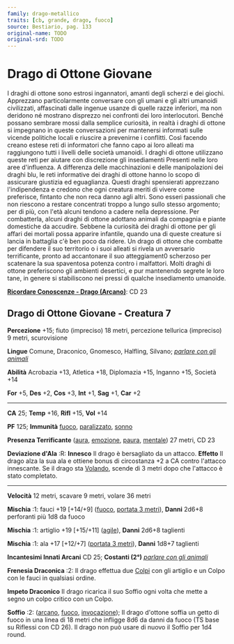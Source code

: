 ```yaml
---
family: drago-metallico
traits: [cb, grande, drago, fuoco]
source: Bestiario, pag. 133
original-name: TODO
original-srd: TODO
---
```


# Drago di Ottone Giovane

I draghi di ottone sono estrosi ingannatori, amanti degli scherzi e dei giochi.
Apprezzano particolarmente conversare con gli umani e gli altri umanoidi
civilizzati, affascinati dalle ingenue usanze di quelle razze inferiori, ma non
deridono né mostrano disprezzo nei confronti dei loro interlocutori. Benché
possano sembrare mossi dalla semplice curiosità, in realtà i draghi di ottone si
impegnano in queste conversazioni per mantenersi informati sulle vicende
politiche locali e riuscire a prevenirne i conflitti. Così facendo creano estese
reti di informatori che fanno capo ai loro alleati ma raggiungono tutti i
livelli delle società umanoidi. I draghi di ottone utilizzano queste reti per
aiutare con discrezione gli insediamenti Presenti nelle loro aree d'influenza. A
differenza delle macchinazioni e delle manipolazioni dei draghi blu, le reti
informative dei draghi di ottone hanno lo scopo di assicurare giustizia ed
eguaglianza. Questi draghi spensierati apprezzano l'indipendenza e credono che
ogni creatura meriti di vivere come preferisce, fintanto che non reca danno agli
altri. Sono esseri passionali che non riescono a restare concentrati troppo a
lungo sullo stesso argomento; per di più, con l'età alcuni tendono a cadere
nella depressione. Per combatterla, alcuni draghi di ottone adottano animali da
compagnia e piante domestiche da accudire. Sebbene la curiosità dei draghi di
ottone per gli affari dei mortali possa apparire infantile, quando una di queste
creature si lancia in battaglia c'è ben poco da ridere. Un drago di ottone che
combatte per difendere il suo territorio o i suoi alleati si rivela un
avversario terrificante, pronto ad accantonare il suo atteggiament0 scherzoso
per scatenare la sua spaventosa potenza contro i malfattori. Molti draghi di
ottone preferiscono gli ambienti desertici, e pur mantenendo segrete le loro
tane, in genere si stabiliscono nei pressi di qualche insediamento umanoide.

**[Ricordare Conoscenze - Drago (Arcano)](/azioni/abilita/ricordare-conoscenze)**:
CD 23

## Drago di Ottone Giovane - Creatura 7

**Percezione** +15; fiuto (impreciso) 18 metri, percezione tellurica (impreciso)
9 metri, scurovisione

**Lingue** Comune, Draconico, Gnomesco, Halfling, Silvano;
_[parlare con gli animali](/incantesimi/parlare-con-gli-animali)_

**Abilità** Acrobazia +13, Atletica +18, Diplomazia +15, Inganno +15, Società
+14

**For** +5, **Des** +2, **Cos** +3, **Int** +1, **Sag** +1, **Car** +2

---

**CA** 25; **Temp** +16, **Rifl** +15, **Vol** +14

**PF** 125; **Immunità** [fuoco](/tratti/fuoco),
[paralizzato](/tratti/paralizzato), [sonno](/tratti/sonno)

**Presenza Terrificante** ([aura](/tratti/aura), [emozione](/tratti/emozione),
[paura](/tratti/paura), [mentale](/tratti/mentale)) 27 metri, CD 23

**Deviazione d'Ala** :R: **Innesco** Il drago è bersagliato da un attacco.
**Effetto** Il drago alza la sua ala e ottiene bonus di circostanza +2 a CA
contro l'attacco innescante. Se il drago sta [Volando](/azioni/volare), scende
di 3 metri dopo che l'attacco è stato completato.

---

**Velocità** 12 metri, scavare 9 metri, volare 36 metri

**Mischia** :1: fauci +19 \[+14/+9] ([fuoco](/tratti/fuoco),
[portata 3 metri](/tratti/portata)), **Danni** 2d6+8 perforanti più 1d8 da fuoco

**Mischia** :1: artiglio +19 \[+15/+11] ([agile](/tratti/agile)), **Danni**
2d6+8 taglienti

**Mischia** :1: ala +17 \[+12/+7] ([portata 3 metri](/tratti/portata)),
**Danni** 1d8+7 taglienti

**Incantesimi Innati Arcani** CD 25; **Costanti (2°)**
_[parlare con gli animali](/incantesimi/parlare-con-gli-animali)_

**Frenesia Draconica** :2: Il drago effettua due [Colpi](/azioni/colpire) con
gli artiglio e un Colpo con le fauci in qualsiasi ordine.

**Impeto Draconico** Il drago ricarica il suo Soffio ogni volta che mette a
segno un colpo critico con un Colpo.

**Soffio** :2: ([arcano](/tratti/arcano), [fuoco](/tratti/fuoco),
[invocazione](/tratti/invocazione)); Il drago d'ottone soffia un getto di fuoco
in una linea di 18 metri che infligge 8d6 da danni da fuoco (TS base su Riflessi
con CD 26). Il drago non può usare di nuovo il Soffio per 1d4 round.
